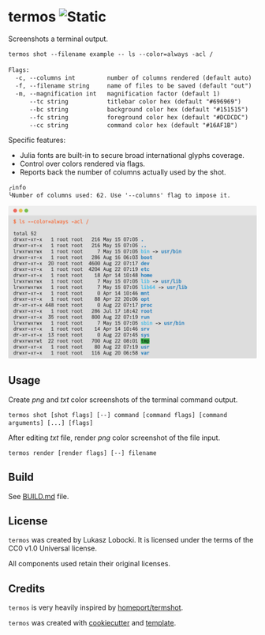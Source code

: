 # termos ![Static](https://img.shields.io/badge/plajta-werwa-chartreuse?style=for-the-badge&labelColor=cyan)

Screenshots a terminal output.

```text
termos shot --filename example -- ls --color=always -acl /

Flags:
  -c, --columns int         number of columns rendered (default auto)
  -f, --filename string     name of files to be saved (default "out")
  -m, --magnification int   magnification factor (default 1)
      --tc string           titlebar color hex (default "#696969")
      --bc string           background color hex (default "#151515")
      --fc string           foreground color hex (default "#DCDCDC")
      --cc string           command color hex (default "#16AF1B")
```
Specific features:
- Julia fonts are built-in to secure broad international glyphs coverage.
- Control over colors rendered via flags.
- Reports back the number of columns actually used by the shot.

```text
╭info
╰Number of columns used: 62. Use '--columns' flag to impose it.
```

![example](example.png)

## Usage

Create *png* and *txt* color screenshots of the terminal command output.

```text
termos shot [shot flags] [--] command [command flags] [command arguments] [...] [flags]
```

After editing *txt* file, render *png* color screenshot of the file input.

```text
termos render [render flags] [--] filename
```

## Build

See [BUILD.md](BUILD.md) file.

## License

`termos` was created by Lukasz Lobocki. It is licensed under the terms of the CC0 v1.0 Universal license.

All components used retain their original licenses.

## Credits

`termos` is very heavily inspired by [homeport/termshot](https://github.com/homeport/termshot).

`termos` was created with [cookiecutter](https://cookiecutter.readthedocs.io/en/latest/) and [template](https://github.com/lukasz-lobocki/go-cookiecutter).
